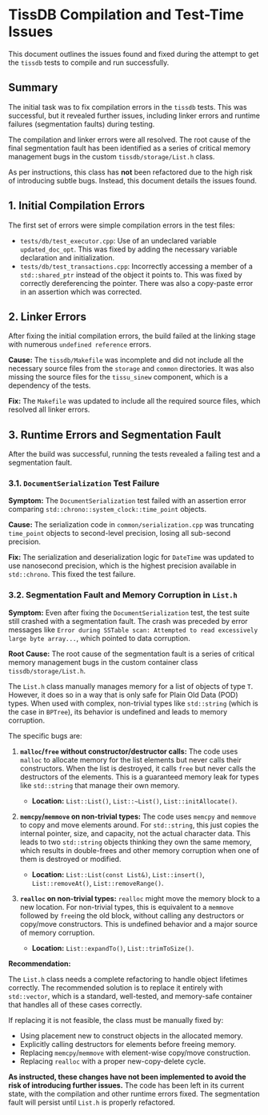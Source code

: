 # TissDB Compilation and Test-Time Issues

This document outlines the issues found and fixed during the attempt to get the `tissdb` tests to compile and run successfully.

## Summary

The initial task was to fix compilation errors in the `tissdb` tests. This was successful, but it revealed further issues, including linker errors and runtime failures (segmentation faults) during testing.

The compilation and linker errors were all resolved. The root cause of the final segmentation fault has been identified as a series of critical memory management bugs in the custom `tissdb/storage/List.h` class.

As per instructions, this class has **not** been refactored due to the high risk of introducing subtle bugs. Instead, this document details the issues found.

## 1. Initial Compilation Errors

The first set of errors were simple compilation errors in the test files:
-   `tests/db/test_executor.cpp`: Use of an undeclared variable `updated_doc_opt`. This was fixed by adding the necessary variable declaration and initialization.
-   `tests/db/test_transactions.cpp`: Incorrectly accessing a member of a `std::shared_ptr` instead of the object it points to. This was fixed by correctly dereferencing the pointer. There was also a copy-paste error in an assertion which was corrected.

## 2. Linker Errors

After fixing the initial compilation errors, the build failed at the linking stage with numerous `undefined reference` errors.

**Cause:** The `tissdb/Makefile` was incomplete and did not include all the necessary source files from the `storage` and `common` directories. It was also missing the source files for the `tissu_sinew` component, which is a dependency of the tests.

**Fix:** The `Makefile` was updated to include all the required source files, which resolved all linker errors.

## 3. Runtime Errors and Segmentation Fault

After the build was successful, running the tests revealed a failing test and a segmentation fault.

### 3.1. `DocumentSerialization` Test Failure

**Symptom:** The `DocumentSerialization` test failed with an assertion error comparing `std::chrono::system_clock::time_point` objects.

**Cause:** The serialization code in `common/serialization.cpp` was truncating `time_point` objects to second-level precision, losing all sub-second precision.

**Fix:** The serialization and deserialization logic for `DateTime` was updated to use nanosecond precision, which is the highest precision available in `std::chrono`. This fixed the test failure.

### 3.2. Segmentation Fault and Memory Corruption in `List.h`

**Symptom:** Even after fixing the `DocumentSerialization` test, the test suite still crashed with a segmentation fault. The crash was preceded by error messages like `Error during SSTable scan: Attempted to read excessively large byte array...`, which pointed to data corruption.

**Root Cause:** The root cause of the segmentation fault is a series of critical memory management bugs in the custom container class `tissdb/storage/List.h`.

The `List.h` class manually manages memory for a list of objects of type `T`. However, it does so in a way that is only safe for Plain Old Data (POD) types. When used with complex, non-trivial types like `std::string` (which is the case in `BPTree`), its behavior is undefined and leads to memory corruption.

The specific bugs are:

1.  **`malloc`/`free` without constructor/destructor calls:** The code uses `malloc` to allocate memory for the list elements but never calls their constructors. When the list is destroyed, it calls `free` but never calls the destructors of the elements. This is a guaranteed memory leak for types like `std::string` that manage their own memory.
    -   **Location:** `List::List()`, `List::~List()`, `List::initAllocate()`.

2.  **`memcpy`/`memmove` on non-trivial types:** The code uses `memcpy` and `memmove` to copy and move elements around. For `std::string`, this just copies the internal pointer, size, and capacity, not the actual character data. This leads to two `std::string` objects thinking they own the same memory, which results in double-frees and other memory corruption when one of them is destroyed or modified.
    -   **Location:** `List::List(const List&)`, `List::insert()`, `List::removeAt()`, `List::removeRange()`.

3.  **`realloc` on non-trivial types:** `realloc` might move the memory block to a new location. For non-trivial types, this is equivalent to a `memmove` followed by `free`ing the old block, without calling any destructors or copy/move constructors. This is undefined behavior and a major source of memory corruption.
    -   **Location:** `List::expandTo()`, `List::trimToSize()`.

**Recommendation:**

The `List.h` class needs a complete refactoring to handle object lifetimes correctly. The recommended solution is to replace it entirely with `std::vector`, which is a standard, well-tested, and memory-safe container that handles all of these cases correctly.

If replacing it is not feasible, the class must be manually fixed by:
-   Using placement new to construct objects in the allocated memory.
-   Explicitly calling destructors for elements before freeing memory.
-   Replacing `memcpy`/`memmove` with element-wise copy/move construction.
-   Replacing `realloc` with a proper new-copy-delete cycle.

**As instructed, these changes have not been implemented to avoid the risk of introducing further issues.** The code has been left in its current state, with the compilation and other runtime errors fixed. The segmentation fault will persist until `List.h` is properly refactored.